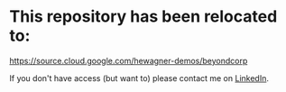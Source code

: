 # This repository has been relocated to:
https://source.cloud.google.com/hewagner-demos/beyondcorp

If you don't have access (but want to) please contact me on [LinkedIn](https://www.linkedin.com/in/hermann-wagner/).